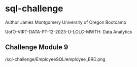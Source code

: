 # sql-challenge
Author James Montgomery University of Oregon Bootcamp

UofO-VIRT-DATA-PT-12-2023-U-LOLC-MWTH: Data Analytics

## Challenge Module 9

<img>/sql-challenge/EmployeeSQL/employee_ERD.png</img>
